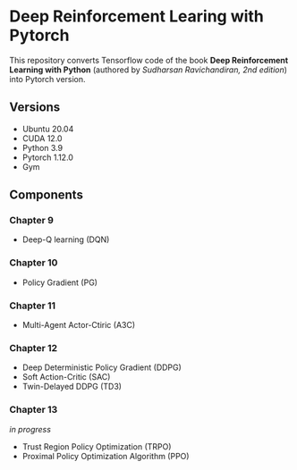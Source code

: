 # Deep Reinforcement Learing with Pytorch
This repository converts Tensorflow code of the book __Deep Reinforcement Learning with Python__ (authored by _Sudharsan Ravichandiran, 2nd edition_) into Pytorch version.

## Versions
- Ubuntu 20.04
- CUDA 12.0
- Python 3.9
- Pytorch 1.12.0
- Gym 

## Components
### Chapter 9
- Deep-Q learning (DQN)

### Chapter 10
- Policy Gradient (PG)

### Chapter 11
- Multi-Agent Actor-Ctiric (A3C)

### Chapter 12
- Deep Deterministic Policy Gradient (DDPG)
- Soft Action-Critic (SAC)
- Twin-Delayed DDPG (TD3)

### Chapter 13
_in progress_
- Trust Region Policy Optimization (TRPO)
- Proximal Policy Optimization Algorithm (PPO)
